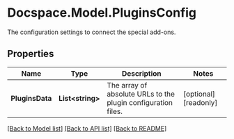 # Docspace.Model.PluginsConfig
The configuration settings to connect the special add-ons.

## Properties

Name | Type | Description | Notes
------------ | ------------- | ------------- | -------------
**PluginsData** | **List&lt;string&gt;** | The array of absolute URLs to the plugin configuration files. | [optional] [readonly] 

[[Back to Model list]](../README.md#documentation-for-models) [[Back to API list]](../README.md#documentation-for-api-endpoints) [[Back to README]](../README.md)

